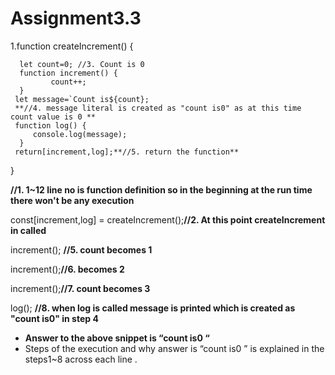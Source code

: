 # Assignment3.3

1.function createIncrement() { 

      let count=0; //3. Count is 0
      function increment() {
             count++;
      }
     let message=`Count is${count}; 
     **//4. message literal is created as "count is0" as at this time count value is 0 **
     function log() {
         console.log(message);
      }
     return[increment,log];**//5. return the function**
}

**//1. 1~12 line no  is function definition so in the beginning at the run time there won't be any execution**

const[increment,log] = createIncrement();**//2. At this point createIncrement in called**

increment(); **//5. count becomes 1**

increment();**//6. becomes 2**

increment();**//7. count becomes 3**

log();   **//8. when log is called message is printed which is created as "count is0" in step 4**

- **Answer to the above snippet is “count is0 “**
- Steps of the execution and why answer is “count is0 ” is explained in the steps1~8  across each line .